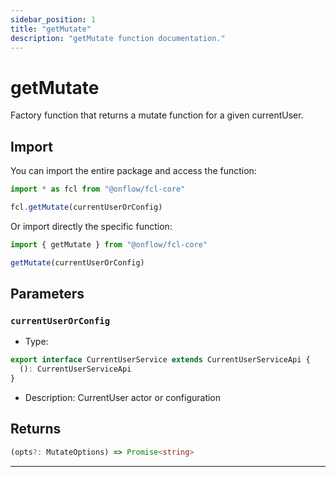 ```yaml
---
sidebar_position: 1
title: "getMutate"
description: "getMutate function documentation."
---
```


<!-- THIS DOCUMENT IS AUTO-GENERATED FROM [onflow/fcl-core/src/exec/mutate.ts](https://github.com/onflow/fcl-js/tree/master/packages/fcl-core/src/exec/mutate.ts). DO NOT EDIT MANUALLY -->

# getMutate

Factory function that returns a mutate function for a given currentUser.

## Import

You can import the entire package and access the function:

```typescript
import * as fcl from "@onflow/fcl-core"

fcl.getMutate(currentUserOrConfig)
```

Or import directly the specific function:

```typescript
import { getMutate } from "@onflow/fcl-core"

getMutate(currentUserOrConfig)
```


## Parameters

### `currentUserOrConfig` 


- Type: 
```typescript
export interface CurrentUserService extends CurrentUserServiceApi {
  (): CurrentUserServiceApi
}
```
- Description: CurrentUser actor or configuration


## Returns

```typescript
(opts?: MutateOptions) => Promise<string>
```


---